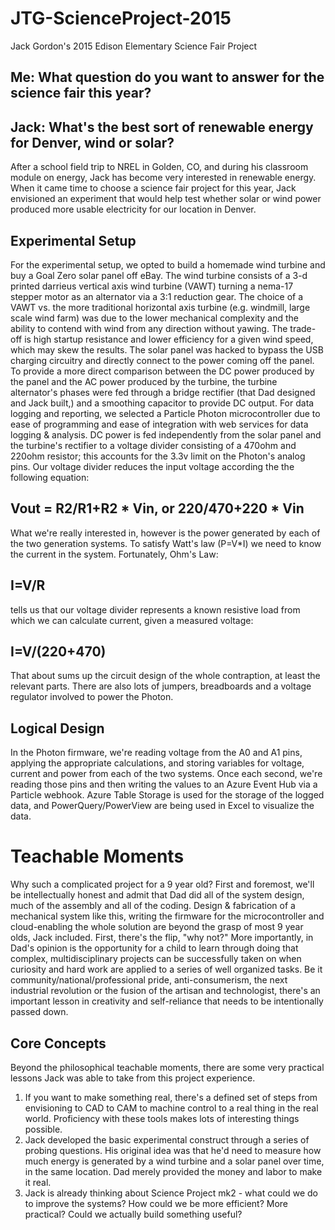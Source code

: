 # JTG-ScienceProject-2015
Jack Gordon's 2015 Edison Elementary Science Fair Project

## Me: What question do you want to answer for the science fair this year?
## Jack: What's the best sort of renewable energy for Denver, wind or solar?

After a school field trip to NREL in Golden, CO, and during his classroom module on energy, Jack has become very interested in renewable energy.  When it came time to choose a science fair project for this year, Jack envisioned an experiment that would help test whether solar or wind power produced more usable electricity for our location in Denver.

## Experimental Setup
For the experimental setup, we opted to build a homemade wind turbine and buy a Goal Zero solar panel off eBay.  The wind turbine consists of a 3-d printed darrieus vertical axis wind turbine (VAWT) turning a nema-17 stepper motor as an alternator via a 3:1 reduction gear.  The choice of a VAWT vs. the more traditional horizontal axis turbine (e.g. windmill, large scale wind farm) was due to the lower mechanical complexity and the ability to contend with wind from any direction without yawing.  The trade-off is high startup resistance and lower efficiency for a given wind speed, which may skew the results.  The solar panel was hacked to bypass the USB charging circuitry and directly connect to the power coming off the panel.  To provide a more direct comparison between the DC power produced by the panel and the AC power produced by the turbine, the turbine alternator's phases were fed through a bridge rectifier (that Dad designed and Jack built,) and a smoothing capacitor to provide DC output.
For data logging and reporting, we selected a Particle Photon microcontroller due to ease of programming and ease of integration with web services for data logging & analysis.  DC power is fed independently from the solar panel and the turbine's rectifier to a voltage divider consisting of a 470ohm and 220ohm resistor; this accounts for the 3.3v limit on the Photon's analog pins.  Our voltage divider reduces the input voltage according the the following equation:
## Vout = R2/R1+R2 * Vin, or 220/470+220 * Vin
What we're really interested in, however is the power generated by each of the two generation systems.  To satisfy Watt's law (P=V*I) we need to know the current in the system.  Fortunately, Ohm's Law:
## I=V/R
tells us that our voltage divider represents a known resistive load from which we can calculate current, given a measured voltage:
## I=V/(220+470)
That about sums up the circuit design of the whole contraption, at least the relevant parts.  There are also lots of jumpers, breadboards and a voltage regulator involved to power the Photon.
## Logical Design
In the Photon firmware, we're reading voltage from the A0 and A1 pins, applying the appropriate calculations, and storing variables for voltage, current and power from each of the two systems.  Once each second, we're reading those pins and then writing the values to an Azure Event Hub via a Particle webhook.  Azure Table Storage is used for the storage of the logged data, and PowerQuery/PowerView are being used in Excel to visualize the data.
# Teachable Moments
Why such a complicated project for a 9 year old?  First and foremost, we'll be intellectually honest and admit that Dad did all of the system design, much of the assembly and all of the coding.  Design & fabrication of a mechanical system like this, writing the firmware for the microcontroller and cloud-enabling the whole solution are beyond the grasp of most 9 year olds, Jack included.  First, there's the flip, "why not?"  More importantly, in Dad's opinion is the opportunity for a child to learn through doing that complex, multidisciplinary projects can be successfully taken on when curiosity and hard work are applied to a series of well organized tasks.  Be it community/national/professional pride, anti-consumerism, the next industrial revolution or the fusion of the artisan and technologist, there's an important lesson in creativity and self-reliance that needs to be intentionally passed down.
## Core Concepts
Beyond the philosophical teachable moments, there are some very practical lessons Jack was able to take from this project experience.
1. If you want to make something real, there's a defined set of steps from envisioning to CAD to CAM to machine control to a real thing in the real world.  Proficiency with these tools makes lots of interesting things possible.
2. Jack developed the basic experimental construct through a series of probing questions.  His original idea was that he'd need to measure how much energy is generated by a wind turbine and a solar panel over time, in the same location.  Dad merely provided the money and labor to make it real.
3. Jack is already thinking about Science Project mk2 - what could we do to improve the systems? How could we be more efficient?  More practical?  Could we actually build something useful?
